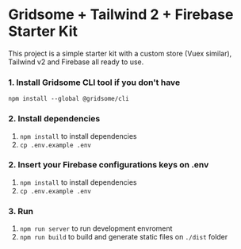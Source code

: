 # Gridsome + Tailwind 2 + Firebase Starter Kit

This project is a simple starter kit with a custom store (Vuex similar), Tailwind v2 and Firebase all ready to use.

### 1. Install Gridsome CLI tool if you don't have

`npm install --global @gridsome/cli`

### 2. Install dependencies

1. `npm install` to install dependencies
2. `cp .env.example .env`

### 2. Insert your Firebase configurations keys on .env

1. `npm install` to install dependencies
2. `cp .env.example .env`

### 3. Run

1. `npm run server` to run development envroment
2. `npm run build` to build and generate static files on `./dist` folder
